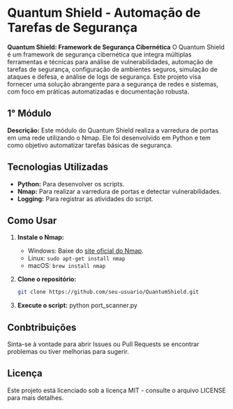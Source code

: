 # Quantum Shield - Automação de Tarefas de Segurança

**Quantum Shield: Framework de Segurança Cibernética**
O Quantum Shield é um framework de segurança cibernética que integra múltiplas ferramentas e técnicas para análise de vulnerabilidades, automação de tarefas de segurança, configuração de ambientes seguros, simulação de ataques e defesa, e análise de logs de segurança. Este projeto visa fornecer uma solução abrangente para a segurança de redes e sistemas, com foco em práticas automatizadas e documentação robusta.

## 1° Módulo

**Descrição:** Este módulo do Quantum Shield realiza a varredura de portas em uma rede utilizando o Nmap. Ele foi desenvolvido em Python e tem como objetivo automatizar tarefas básicas de segurança.

## Tecnologias Utilizadas
- **Python:** Para desenvolver os scripts.
- **Nmap:** Para realizar a varredura de portas e detectar vulnerabilidades.
- **Logging:** Para registrar as atividades do script.

## Como Usar
1. **Instale o Nmap:**
   - Windows: Baixe do [site oficial do Nmap](https://nmap.org/download.html).
   - Linux: `sudo apt-get install nmap`
   - macOS: `brew install nmap`

2. **Clone o repositório:**
   ```bash
   git clone https://github.com/seu-usuario/QuantumShield.git

3. **Execute o script:**
   python port_scanner.py

## Conbtribuições
Sinta-se à vontade para abrir Issues ou Pull Requests se encontrar problemas ou tiver melhorias para sugerir.

## Licença
Este projeto está licenciado sob a licença MIT - consulte o arquivo LICENSE para mais detalhes.
